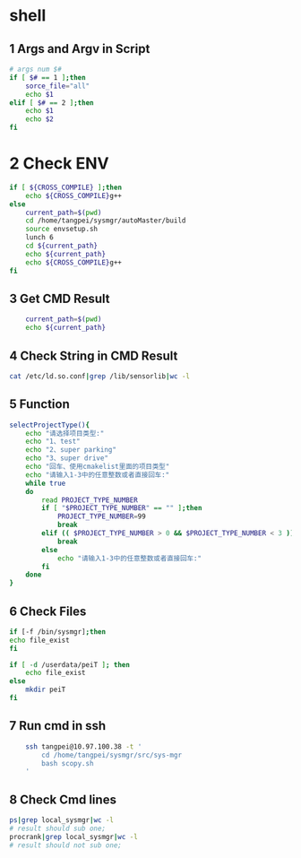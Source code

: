 # shell

## 1 Args and Argv in Script
```sh
# args num $#
if [ $# == 1 ];then
    sorce_file="all"
    echo $1
elif [ $# == 2 ];then
    echo $1
    echo $2
fi
```
# 2 Check ENV
```sh
if [ ${CROSS_COMPILE} ];then
    echo ${CROSS_COMPILE}g++
else
    current_path=$(pwd)
    cd /home/tangpei/sysmgr/autoMaster/build
    source envsetup.sh
    lunch 6
    cd ${current_path}
    echo ${current_path}
    echo ${CROSS_COMPILE}g++
fi
```

## 3 Get CMD Result
```sh
    current_path=$(pwd)
    echo ${current_path}
```
## 4 Check String in CMD Result
```sh
cat /etc/ld.so.conf|grep /lib/sensorlib|wc -l
```

## 5 Function
```sh
selectProjectType(){
    echo "请选择项目类型:"
    echo "1、test"
    echo "2、super parking"
    echo "3、super drive"
    echo "回车、使用cmakelist里面的项目类型"
    echo "请输入1-3中的任意整数或者直接回车:"
    while true
    do
        read PROJECT_TYPE_NUMBER
        if [ "$PROJECT_TYPE_NUMBER" == "" ];then
            PROJECT_TYPE_NUMBER=99
            break
        elif (( $PROJECT_TYPE_NUMBER > 0 && $PROJECT_TYPE_NUMBER < 3 ));then
            break
        else
            echo "请输入1-3中的任意整数或者直接回车:"
        fi
    done
}
```
## 6 Check Files

```sh
if [-f /bin/sysmgr];then
echo file_exist
fi

if [ -d /userdata/peiT ]; then
    echo file_exist
else
    mkdir peiT
fi
```

## 7 Run cmd in ssh
```sh
    ssh tangpei@10.97.100.38 -t '
        cd /home/tangpei/sysmgr/src/sys-mgr
        bash scopy.sh 
    '
```

## 8 Check Cmd lines

```sh
ps|grep local_sysmgr|wc -l
# result should sub one;
procrank|grep local_sysmgr|wc -l
# result should not sub one;
```
